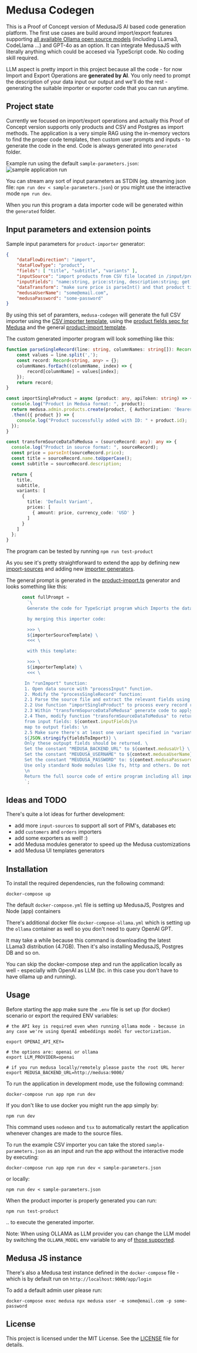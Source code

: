 # Medusa Codegen

This is a Proof of Concept version of MedusaJS AI based code generation platform. The first use cases are build around import/export features supporting [all available Ollama open source models](https://ollama.com/library) (including LLama3, CodeLlama ...) and GPT-4o as an option. It can integrate MedusaJS with literally anything which could be accesed via TypeScript code. No coding skill required.

LLM aspect is pretty import in this project because all the code - for now Import and Export Operations are **generated by AI**. You only need to prompt the description of your data input our output and we'll do the rest - generating the suitable importer or exporter code that you can run anytime.

## Project state

Currently we focused on import/export operations and actually this Proof of Concept version supports only products and CSV and Postgres as import methods.
The application is a very simple RAG using the in-memory vectors to find the proper code templates, then custom user prompts and inputs - to generate the code in the end. Code is always generated into `generated` folder.

Example run using the default `sample-parameters.json`:
![sample application run](docs/example-run.png)

You can stream any sort of input parameters as STDIN (eg. streaming json file: `npm run dev < sample-parameters.json`) or you might use the interactive mode `npm run dev`.

When you run this program a data importer code will be generated within the `generated` folder.

## Input parameters and extension points

Sample input parameters for `product-importer` generator:

```json
{
    "dataFlowDirection": "import",
    "dataFlowType": "product",
    "fields": [ "title", "subtitle", "variants" ],
    "inputSource": "import products from CSV file located in /input/products.csv",
    "inputFields": "name:string, price:string, description:string; get the default variant price from 'price' field; subtitle from description field",
    "dataTransform": "make sure price is parseInt() and that product title is uppercase",
    "medusaUserName": "some@email.com",
    "medusaPassword": "some-password"
}
```

By using this set of paramters, `medusa-codegen` will generate the full CSV importer using the [CSV importer template](src/import-sources/import-csv.ts), using the [product fields sepc for Medusa](src/platforms/medusa/specs/products/medusa-product-fields.json) and the general [product-import template](src/platforms//medusa//templates/importer.ts).

The custom generated importer program will look something like this:

```typescript
function parseSingleRecord(line: string, columnNames: string[]): Record<string, any> {
    const values = line.split(',');
    const record: Record<string, any> = {};
    columnNames.forEach((columnName, index) => {
        record[columnName] = values[index];
    });
    return record;
}

const importSingleProduct = async (product: any, apiToken: string) => {
  console.log("Product in Medusa format: ", product);
  return medusa.admin.products.create(product, { Authorization: 'Bearer ' + apiToken })
  .then(({ product }) => {
    console.log("Product successfully added with ID: " + product.id);
  });
}

const transformSourceDataToMedusa = (sourceRecord: any): any => {
  console.log("Product in source format: ", sourceRecord);
  const price = parseInt(sourceRecord.price);
  const title = sourceRecord.name.toUpperCase();
  const subtitle = sourceRecord.description;

  return {
    title,
    subtitle,
    variants: [
      {
        title: 'Default Variant',
        prices: [
          { amount: price, currency_code: 'USD' }
        ]
      }
    ]
  };
}
```

The program can be tested by running `npm run test-product`

As you see it's pretty straightforward to extend the app by defining new [import-sources](src/import-sources/) and adding new [importer generators](src/platforms//medusa//import-generators/).

The general prompt is generated in the [product-import.ts](src/platforms/medusa/import-generators/product-import.ts) generator and looks something like this:

```typescript
      const fullPrompt =         
        `\
        Generate the code for TypeScript program which Imports the data: ${inputSourcePrompt}\

        by merging this importer code:

        >>> \
        ${importerSourceTemplate} \
        <<< \

        with this template:

        >>> \
        ${importerTemplate} \
        <<< \

       In "runImport" tunction: 
       1. Open data source with "processInput" function. 
       2. Modify the "processSingleRecord" function:
       2.1 Parse the source file and extract the relevant fields using "parseSingleRecord" function. \
       2.2 Use function "importSingleProduct" to process every record read by "parseSingleRecord" function. \
       2.3 Within "transformSopurceDataToMedusa" generate code to apply this data transform logic: ${context.dataTransform} \
       2.4 Then, modify function "transformSourceDataToMedusa" to return data in MedusaJS format:
       from input fields: ${context.inputFields}\n
       map to output fields: \n
       2.5 Make sure there's at least one variant specified in "variants" and has set price. Name the variant like the product title.
       ${JSON.stringify(fieldsToImport)} \
       Only these outpupt fields should be returned. \
       Set the constant "MEDUSA_BACKEND_URL" to ${context.medusaUrl} \
       Set the constant "MEUDUSA_USERNAME" to ${context.medusaUserName} \
       Set the constant "MEUDUSA_PASSWORD" to: ${context.medusaPassword} \
       Use only standard Node modules like fs, http and others. Do not use any undefined functions.
       \n
       Return the full source code of entire program including all imports, constains and functions. \
       `;
```

## Ideas and TODO

There's quite a lot ideas for further development:
- add more `input-sources` to support all sort of PIM's, databases etc
- add `customers` and `orders` importers
- add some exporters as well! :)
- add Medusa modules generator to speed up the Medusa customizations
- add Medusa UI templates generators

## Installation

To install the required dependencies, run the following command:

```
docker-compose up
```

The default `docker-compose.yml` file is setting up MedusaJS, Postgres and Node (app) containers

There's additional docker file `docker-compose-ollama.yml` which is setting up the `ollama` container as well so you don't need to query OpenAI GPT.

It may take a while because this command is downloading the latest LLama3 distribution (4.7GB). Then it's also installing MedusaJS, Postgres DB and so on.

You can skip the docker-compose step and run the application locally as well - especially with OpenAI as LLM (bc. in this case you don't have to have ollama up and running).

## Usage

Before starting the app make sure the `.env` file is set up (for docker) scenario or export the required ENV variables:

```
# the API key is required even when running ollama mode - because in any case we're using OpenAI embeddings model for vectorization.

export OPENAI_API_KEY=

# the options are: openai or ollama
export LLM_PROVIDER=openai

# if you run medusa locally/remotely please paste the root URL herer
export MEDUSA_BACKEND_URL=http://medusa:9000/
```

To run the application in development mode, use the following command:

```
docker-compose run app npm run dev
```

If you don't like to use docker you might run the app simply by:

```
npm run dev
```

This command uses `nodemon` and `tsx` to automatically restart the application whenever changes are made to the source files.
 
To run the example CSV importer you can take the stored `sample-parameters.json` as an input and run the app without the interactive mode by executing:

```
docker-compose run app npm run dev < sample-parameters.json
```

or locally:

```
npm run dev < sample-parameters.json
```

When the product importer is properly generated you can run:

```
npm run test-product
```

.. to execute the generated importer.


Note: When using OLLAMA as LLM provider you can change the LLM model by switching the `OLLAMA_MODEL` env variable to any of [those supported](https://ollama.com/library).

## Medusa JS instance

There's also a Medusa test instance defined in the `docker-compose` file - which is by default run on `http://localhost:9000/app/login`

To add a default admin user please run:

```
docker-compose exec medusa npx medusa user -e some@email.com -p some-password 
```

## License

This project is licensed under the MIT License. See the [LICENSE](./LICENSE) file for details.
```

